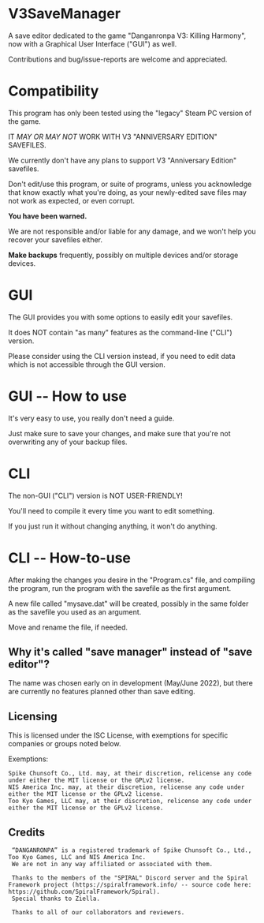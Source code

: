 # V3SaveManager

A save editor dedicated to the game "Danganronpa V3: Killing Harmony", now with a Graphical User Interface ("GUI") as well.

Contributions and bug/issue-reports are welcome and appreciated.

# Compatibility

This program has only been tested using the "legacy" Steam PC version of the game.

IT *MAY OR MAY NOT* WORK WITH V3 "ANNIVERSARY EDITION" SAVEFILES.

We currently don't have any plans to support V3 "Anniversary Edition" savefiles.

Don't edit/use this program, or suite of programs, unless you acknowledge that know exactly what you're doing, as your newly-edited save files may not work as expected, or even corrupt.

**You have been warned.**

We are not responsible and/or liable for any damage, and we won't help you recover your savefiles either.

**Make backups** frequently, possibly on multiple devices and/or storage devices.

# GUI

The GUI provides you with some options to easily edit your savefiles.

It does NOT contain "as many" features as the command-line ("CLI") version.

Please consider using the CLI version instead, if you need to edit data which is not accessible through the GUI version.

# GUI -- How to use

It's very easy to use, you really don't need a guide.

Just make sure to save your changes, and make sure that you're not overwriting any of your backup files.

# CLI

The non-GUI ("CLI") version is NOT USER-FRIENDLY!

You'll need to compile it every time you want to edit something.

If you just run it without changing anything, it won't do anything.

# CLI -- How-to-use

After making the changes you desire in the "Program.cs" file, and compiling the program, run the program with the savefile as the first argument.

A new file called "mysave.dat" will be created, possibly in the same folder as the savefile you used as an argument.

Move and rename the file, if needed.

## Why it's called "save manager" instead of "save editor"?

The name was chosen early on in development (May/June 2022), but there are currently no features planned other than save editing.

## Licensing ##

This is licensed under the ISC License, with exemptions for specific companies or groups noted below.

Exemptions:

    Spike Chunsoft Co., Ltd. may, at their discretion, relicense any code under either the MIT license or the GPLv2 license.
    NIS America Inc. may, at their discretion, relicense any code under either the MIT license or the GPLv2 license.
    Too Kyo Games, LLC may, at their discretion, relicense any code under either the MIT license or the GPLv2 license.

## Credits ##

     “DANGANRONPA” is a registered trademark of Spike Chunsoft Co., Ltd., Too Kyo Games, LLC and NIS America Inc.
     We are not in any way affiliated or associated with them.
	 
	 Thanks to the members of the "SPIRAL" Discord server and the Spiral Framework project (https://spiralframework.info/ -- source code here: https://github.com/SpiralFramework/Spiral).
	 Special thanks to Ziella.
	 
	 Thanks to all of our collaborators and reviewers.